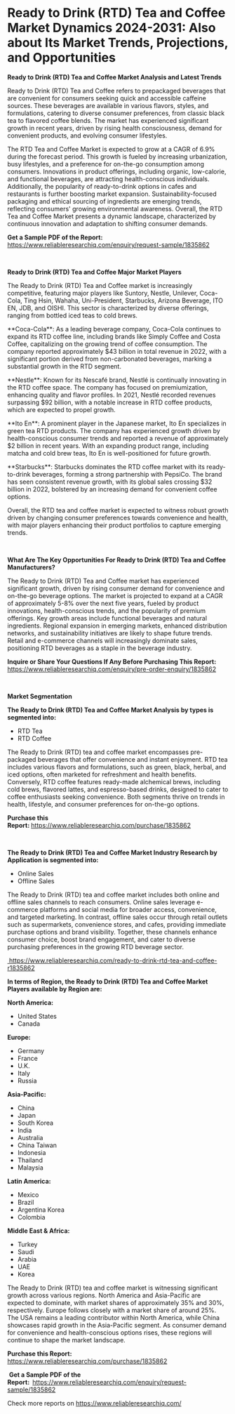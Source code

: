 <p><h1>Ready to Drink (RTD) Tea and Coffee Market Dynamics 2024-2031: Also about Its Market Trends, Projections, and Opportunities</h1></p><p><strong>Ready to Drink (RTD) Tea and Coffee Market Analysis and Latest Trends</strong></p>
<p><p>Ready to Drink (RTD) Tea and Coffee refers to prepackaged beverages that are convenient for consumers seeking quick and accessible caffeine sources. These beverages are available in various flavors, styles, and formulations, catering to diverse consumer preferences, from classic black tea to flavored coffee blends. The market has experienced significant growth in recent years, driven by rising health consciousness, demand for convenient products, and evolving consumer lifestyles.</p><p>The RTD Tea and Coffee Market is expected to grow at a CAGR of 6.9% during the forecast period. This growth is fueled by increasing urbanization, busy lifestyles, and a preference for on-the-go consumption among consumers. Innovations in product offerings, including organic, low-calorie, and functional beverages, are attracting health-conscious individuals. Additionally, the popularity of ready-to-drink options in cafes and restaurants is further boosting market expansion. Sustainability-focused packaging and ethical sourcing of ingredients are emerging trends, reflecting consumers' growing environmental awareness. Overall, the RTD Tea and Coffee Market presents a dynamic landscape, characterized by continuous innovation and adaptation to shifting consumer demands.</p></p>
<p><strong>Get a Sample PDF of the Report:&nbsp;</strong> <a href="https://www.reliableresearchiq.com/enquiry/request-sample/1835862?utm_campaign=1834&utm_medium=2&utm_source=Github&utm_content=ia&utm_term=31122024&utm_id=ready-to-drink-rtd-tea-and-coffee">https://www.reliableresearchiq.com/enquiry/request-sample/1835862</a></p>
<p>&nbsp;</p>
<p><strong>Ready to Drink (RTD) Tea and Coffee Major Market Players</strong></p>
<p><p>The Ready to Drink (RTD) Tea and Coffee market is increasingly competitive, featuring major players like Suntory, Nestle, Unilever, Coca-Cola, Ting Hsin, Wahaha, Uni-President, Starbucks, Arizona Beverage, ITO EN, JDB, and OISHI. This sector is characterized by diverse offerings, ranging from bottled iced teas to cold brews.</p><p>**Coca-Cola**: As a leading beverage company, Coca-Cola continues to expand its RTD coffee line, including brands like Simply Coffee and Costa Coffee, capitalizing on the growing trend of coffee consumption. The company reported approximately $43 billion in total revenue in 2022, with a significant portion derived from non-carbonated beverages, marking a substantial growth in the RTD segment.</p><p>**Nestle**: Known for its Nescafé brand, Nestlé is continually innovating in the RTD coffee space. The company has focused on premiumization, enhancing quality and flavor profiles. In 2021, Nestlé recorded revenues surpassing $92 billion, with a notable increase in RTD coffee products, which are expected to propel growth.</p><p>**Ito En**: A prominent player in the Japanese market, Ito En specializes in green tea RTD products. The company has experienced growth driven by health-conscious consumer trends and reported a revenue of approximately $2 billion in recent years. With an expanding product range, including matcha and cold brew teas, Ito En is well-positioned for future growth.</p><p>**Starbucks**: Starbucks dominates the RTD coffee market with its ready-to-drink beverages, forming a strong partnership with PepsiCo. The brand has seen consistent revenue growth, with its global sales crossing $32 billion in 2022, bolstered by an increasing demand for convenient coffee options.</p><p>Overall, the RTD tea and coffee market is expected to witness robust growth driven by changing consumer preferences towards convenience and health, with major players enhancing their product portfolios to capture emerging trends.</p></p>
<p>&nbsp;</p>
<p><strong>What Are The Key Opportunities For Ready to Drink (RTD) Tea and Coffee Manufacturers?</strong></p>
<p><p>The Ready to Drink (RTD) Tea and Coffee market has experienced significant growth, driven by rising consumer demand for convenience and on-the-go beverage options. The market is projected to expand at a CAGR of approximately 5-8% over the next five years, fueled by product innovations, health-conscious trends, and the popularity of premium offerings. Key growth areas include functional beverages and natural ingredients. Regional expansion in emerging markets, enhanced distribution networks, and sustainability initiatives are likely to shape future trends. Retail and e-commerce channels will increasingly dominate sales, positioning RTD beverages as a staple in the beverage industry.</p></p>
<p><strong>Inquire or Share Your Questions If Any Before Purchasing This Report:</strong> <a href="https://www.reliableresearchiq.com/enquiry/pre-order-enquiry/1835862?utm_campaign=1834&utm_medium=2&utm_source=Github&utm_content=ia&utm_term=31122024&utm_id=ready-to-drink-rtd-tea-and-coffee">https://www.reliableresearchiq.com/enquiry/pre-order-enquiry/1835862</a></p>
<p>&nbsp;</p>
<p><strong>Market Segmentation</strong></p>
<p><strong>The Ready to Drink (RTD) Tea and Coffee Market Analysis by types is segmented into:</strong></p>
<p><ul><li>RTD Tea</li><li>RTD Coffee</li></ul></p>
<p><p>The Ready to Drink (RTD) tea and coffee market encompasses pre-packaged beverages that offer convenience and instant enjoyment. RTD tea includes various flavors and formulations, such as green, black, herbal, and iced options, often marketed for refreshment and health benefits. Conversely, RTD coffee features ready-made alchemical brews, including cold brews, flavored lattes, and espresso-based drinks, designed to cater to coffee enthusiasts seeking convenience. Both segments thrive on trends in health, lifestyle, and consumer preferences for on-the-go options.</p></p>
<p><strong>Purchase this Report:&nbsp;</strong><a href="https://www.reliableresearchiq.com/purchase/1835862?utm_campaign=1834&utm_medium=2&utm_source=Github&utm_content=ia&utm_term=31122024&utm_id=ready-to-drink-rtd-tea-and-coffee">https://www.reliableresearchiq.com/purchase/1835862</a></p>
<p>&nbsp;</p>
<p><strong>The Ready to Drink (RTD) Tea and Coffee Market Industry Research by Application is segmented into:</strong></p>
<p><ul><li>Online Sales</li><li>Offline Sales</li></ul></p>
<p><p>The Ready to Drink (RTD) tea and coffee market includes both online and offline sales channels to reach consumers. Online sales leverage e-commerce platforms and social media for broader access, convenience, and targeted marketing. In contrast, offline sales occur through retail outlets such as supermarkets, convenience stores, and cafes, providing immediate purchase options and brand visibility. Together, these channels enhance consumer choice, boost brand engagement, and cater to diverse purchasing preferences in the growing RTD beverage sector.</p></p>
<p><a href="https://www.reliableresearchiq.com/ready-to-drink-rtd-tea-and-coffee-r1835862?utm_campaign=1834&utm_medium=2&utm_source=Github&utm_content=ia&utm_term=31122024&utm_id=ready-to-drink-rtd-tea-and-coffee">&nbsp;https://www.reliableresearchiq.com/ready-to-drink-rtd-tea-and-coffee-r1835862</a></p>
<p><strong>In terms of Region, the Ready to Drink (RTD) Tea and Coffee Market Players available by Region are:</strong></p>
<p>
    <p> <strong> North America: </strong>
        <ul>
            <li>United States</li>
            <li>Canada</li>
        </ul>
        </p> 
    <p> <strong> Europe: </strong>
        <ul>
            <li>Germany</li>
            <li>France</li>
            <li>U.K.</li>
            <li>Italy</li>
            <li>Russia</li>
        </ul>
        </p> 
    <p> <strong> Asia-Pacific: </strong>
        <ul>
            <li>China</li>
            <li>Japan</li>
            <li>South Korea</li>
            <li>India</li>
            <li>Australia</li>
            <li>China Taiwan</li>
            <li>Indonesia</li>
            <li>Thailand</li>
            <li>Malaysia</li>
        </ul>
        </p> 
    <p> <strong> Latin America: </strong>
        <ul>
            <li>Mexico</li>
            <li>Brazil</li>
            <li>Argentina Korea</li>
            <li>Colombia</li>
        </ul>
        </p> 
    <p> <strong> Middle East & Africa: </strong>
        <ul>
            <li>Turkey</li>
            <li>Saudi</li>
            <li>Arabia</li>
            <li>UAE</li>
            <li>Korea</li>
        </ul>
    </p>
    </p>
<p><p>The Ready to Drink (RTD) tea and coffee market is witnessing significant growth across various regions. North America and Asia-Pacific are expected to dominate, with market shares of approximately 35% and 30%, respectively. Europe follows closely with a market share of around 25%. The USA remains a leading contributor within North America, while China showcases rapid growth in the Asia-Pacific segment. As consumer demand for convenience and health-conscious options rises, these regions will continue to shape the market landscape.</p></p>
<p><strong>Purchase this Report: </strong><a href="https://www.reliableresearchiq.com/purchase/1835862?utm_campaign=1834&utm_medium=2&utm_source=Github&utm_content=ia&utm_term=31122024&utm_id=ready-to-drink-rtd-tea-and-coffee">https://www.reliableresearchiq.com/purchase/1835862</a></p>
<p>&nbsp;<strong>Get a Sample PDF of the Report:&nbsp;&nbsp;</strong><a href="https://www.reliableresearchiq.com/enquiry/request-sample/1835862?utm_campaign=1834&utm_medium=2&utm_source=Github&utm_content=ia&utm_term=31122024&utm_id=ready-to-drink-rtd-tea-and-coffee">https://www.reliableresearchiq.com/enquiry/request-sample/1835862</a></p>
<p><strong></strong></p>
<p>Check more reports on <a href="https://www.reliableresearchiq.com/?utm_campaign=1834&utm_medium=2&utm_source=Github&utm_content=ia&utm_term=31122024&utm_id=ready-to-drink-rtd-tea-and-coffee">https://www.reliableresearchiq.com/</a></p>